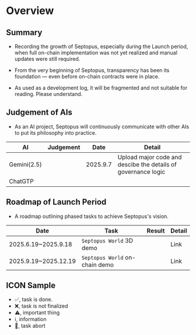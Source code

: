 # Overview

## Summary

* Recording the growth of Septopus, especially during the Launch period, when full on-chain implementation was not yet realized and manual updates were still required.

* From the very beginning of Septopus, transparency has been its foundation — even before on-chain contracts were in place.

* As used as a development log, it will be fragmented and not suitable for reading. Please understand.

## Judgement of AIs

* As an AI project, Septopus will continuously communicate with other AIs to put its philosophy into practice.

|  AI   | Judgement  | Date | Detail |
|  ----  | ----  | ----  | ----  |
| Gemini(2.5)  |  | 2025.9.7  | Upload major code and descibe the details of governance logic  |
| ChatGTP  |  |   | |

## Roadmap of Launch Period

* A roadmap outlining phased tasks to achieve Septopus's vision.

|  Date   | Task  | Result | Detail |
|  ----  | ----  | ----  |----  |
| 2025.6.19~2025.9.18  | `Septopus World` 3D demo |  | Link |
| 2025.9.19~2025.12.19  | `Septopus World` on-chain demo  |  | Link |

## ICON Sample

* ✅, task is done.
* ❌, task is not finalized
* ⚠️, important thing
* ℹ️, information
* 🛑, task abort